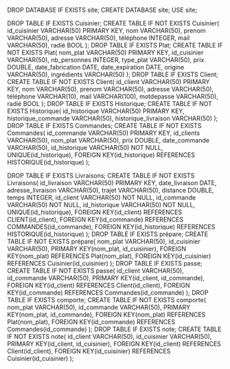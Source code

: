 DROP DATABASE IF EXISTS site;
CREATE DATABASE site;
USE site;

DROP TABLE IF EXISTS Cuisinier;
CREATE TABLE IF NOT EXISTS Cuisinier(
	id_cuisinier VARCHAR(50) PRIMARY KEY,
    nom VARCHAR(50),
    prenom VARCHAR(50),
    adresse VARCHAR(50),
    téléphone INTEGER,
    mail VARCHAR(50),
    radié BOOL
);
DROP TABLE IF EXISTS Plat;
CREATE TABLE IF NOT EXISTS Plat(
	nom_plat VARCHAR(50) PRIMARY KEY,
    id_cuisinier VARCHAR(50),
    nb_personnes INTEGER,
    type_plat VARCHAR(50),
    prix DOUBLE,
    date_fabrication DATE,
    date_expiration DATE,
    origine VARCHAR(50),
    ingrédients VARCHAR(50)
);
DROP TABLE IF EXISTS Client;
CREATE TABLE IF NOT EXISTS Client(
	id_client VARCHAR(50) PRIMARY KEY,
    nom VARCHAR(50),
    prenom VARCHAR(50),
    adresse VARCHAR(50),
    téléphone VARCHAR(10),
    mail VARCHAR(100),
    motdepasse VARCHAR(50),
    radié BOOL
);
DROP TABLE IF EXISTS Historique;
CREATE TABLE IF NOT EXISTS Historique(
	id_historique VARCHAR(50) PRIMARY KEY,
    historique_commande VARCHAR(50),
    historique_livraison VARCHAR(50)
);    
DROP TABLE IF EXISTS Commandes;
CREATE TABLE IF NOT EXISTS Commandes(
	id_commande VARCHAR(50) PRIMARY KEY,
    id_clients VARCHAR(50),
    nom_plat VARCHAR(50),
    prix DOUBLE,
    date_commande VARCHAR(50),
    id_historique VARCHAR(50) NOT NULL,
    UNIQUE(id_historique),
    FOREIGN KEY(id_historique) REFERENCES HISTORIQUE(id_historique)
);

DROP TABLE IF EXISTS Livraisons;
CREATE TABLE IF NOT EXISTS Livraisons(
	id_livraison VARCHAR(50) PRIMARY KEY,
    date_livraison DATE,
    adresse_livraison VARCHAR(50),
    trajet VARCHAR(50),
    distance DOUBLE,
    temps INTEGER,
    id_client VARCHAR(50) NOT NULL,
    id_commande VARCHAR(50) NOT NULL,
    id_historique VARCHAR(50) NOT NULL,
    UNIQUE(id_historique),
    FOREIGN KEY(id_client) REFERENCES CLIENT(id_client),
    FOREIGN KEY(id_commande) REFERENCES COMMANDES(id_commande),
    FOREIGN KEY(id_historique) REFERENCES HISTORIQUE(id_historique)
);
DROP TABLE IF EXISTS prépare;
CREATE TABLE IF NOT EXISTS prépare(
   nom_plat VARCHAR(50),
   id_cuisinier VARCHAR(50),
   PRIMARY KEY(nom_plat, id_cuisinier),
   FOREIGN KEY(nom_plat) REFERENCES Plat(nom_plat),
   FOREIGN KEY(id_cuisinier) REFERENCES Cuisinier(id_cuisinier)
);
DROP TABLE IF EXISTS passe;
CREATE TABLE IF NOT EXISTS passe(
   id_client VARCHAR(50),
   id_commande VARCHAR(50),
   PRIMARY KEY(id_client, id_commande),
   FOREIGN KEY(id_client) REFERENCES Client(id_client),
   FOREIGN KEY(id_commande) REFERENCES Commandes(id_commande)
);
DROP TABLE IF EXISTS comporte;
CREATE TABLE IF NOT EXISTS comporte(
   nom_plat VARCHAR(50),
   id_commande VARCHAR(50),
   PRIMARY KEY(nom_plat, id_commande),
   FOREIGN KEY(nom_plat) REFERENCES Plat(nom_plat),
   FOREIGN KEY(id_commande) REFERENCES Commandes(id_commande)
);
DROP TABLE IF EXISTS note;
CREATE TABLE IF NOT EXISTS note(
   id_client VARCHAR(50),
   id_cuisinier VARCHAR(50),
   PRIMARY KEY(id_client, id_cuisinier),
   FOREIGN KEY(id_client) REFERENCES Client(id_client),
   FOREIGN KEY(id_cuisinier) REFERENCES Cuisinier(id_cuisinier)
);

    

